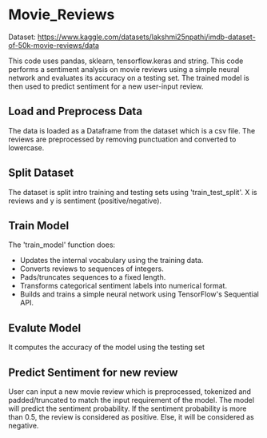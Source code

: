 # Movie_Reviews

Dataset: https://www.kaggle.com/datasets/lakshmi25npathi/imdb-dataset-of-50k-movie-reviews/data

This code uses pandas, sklearn, tensorflow.keras and string.
This code performs a sentiment analysis on movie reviews using a simple neural network and evaluates its accuracy on a testing set. The trained model is then used to predict sentiment for a new user-input review.

## Load and Preprocess Data
The data is loaded as a Dataframe from the dataset which is a csv file.
The reviews are preprocessed by removing punctuation and converted to lowercase.

## Split Dataset
The dataset is split intro training and testing sets using 'train_test_split'.
X is reviews and y is sentiment (positive/negative).

## Train Model
The 'train_model' function does:
  - Updates the internal vocabulary using the training data.
  - Converts reviews to sequences of integers.
  - Pads/truncates sequences to a fixed length.
  - Transforms categorical sentiment labels into numerical format.
  - Builds and trains a simple neural network using TensorFlow's Sequential API.

## Evalute Model
It computes the accuracy of the model using the testing set

## Predict Sentiment for new review
User can input a new movie review which is preprocessed, tokenized and padded/truncated to match the input requirement of the model. The model will predict the sentiment probability. If the sentiment probability is more than 0.5, the review is considered as positive. Else, it will be considered as negative.
